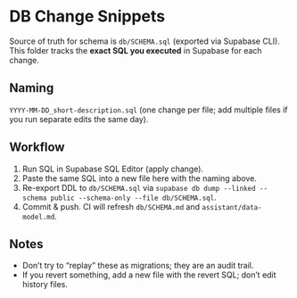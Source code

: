 # DB Change Snippets

Source of truth for schema is `db/SCHEMA.sql` (exported via Supabase CLI).
This folder tracks the **exact SQL you executed** in Supabase for each change.

## Naming
`YYYY-MM-DD_short-description.sql` (one change per file; add multiple files if you run separate edits the same day).

## Workflow
1) Run SQL in Supabase SQL Editor (apply change).
2) Paste the same SQL into a new file here with the naming above.
3) Re-export DDL to `db/SCHEMA.sql` via `supabase db dump --linked --schema public --schema-only --file db/SCHEMA.sql`.
4) Commit & push. CI will refresh `db/SCHEMA.md` and `assistant/data-model.md`.

## Notes
- Don’t try to “replay” these as migrations; they are an audit trail.
- If you revert something, add a new file with the revert SQL; don’t edit history files.